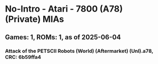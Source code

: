 # No-Intro - Atari - 7800 (A78) (Private) MIAs
## Games: 1, ROMs: 1, as of 2025-06-04

### Attack of the PETSCII Robots (World) (Aftermarket) (Unl).a78, CRC: 6b59ffa4
